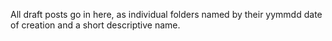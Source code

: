 All draft posts go in here, as individual folders named by their yymmdd date of creation and a short descriptive name.
